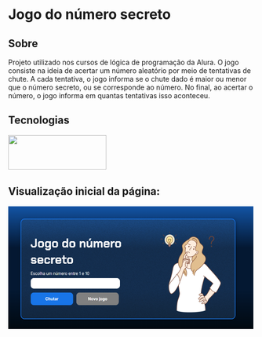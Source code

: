 <h1>Jogo do número secreto</h1>

<h2>Sobre</h2>
<p>Projeto utilizado nos cursos de lógica  de programação da Alura. O jogo consiste na ideia de acertar um número aleatório por meio de tentativas de chute. A cada tentativa, o jogo informa se o chute dado é maior ou menor que o número secreto, ou se corresponde ao número. No final, ao acertar o número, o jogo informa em quantas tentativas isso aconteceu.</p>

## Tecnologias
<div>
<img src="https://pandaprogrammer.com/wp-content/uploads/2021/11/watermark-1024x388.png" width="200" height=70>
</div>

<h2>Visualização inicial da página: </h2>
<div>
  <a href="jogo-do-numero-secreto-weld-beta.vercel.app">
  <img src="img/visualizaçao.png" width="500" height=250>
  </a>
</div>
